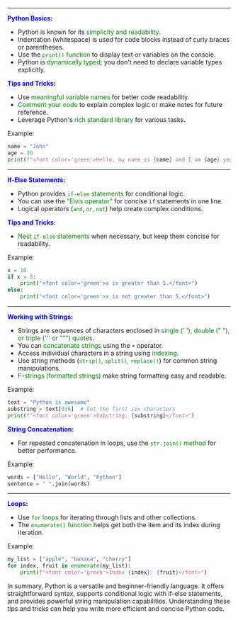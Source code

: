 

---

<font color='blue'><b>Python Basics:</b></font>

- Python is known for its <font color='green'>simplicity and readability</font>.
- Indentation (whitespace) is used for code blocks instead of curly braces or parentheses.
- Use the <font color='green'>`print()` function</font> to display text or variables on the console.
- Python is <font color='green'>dynamically typed</font>; you don't need to declare variable types explicitly.

<font color='blue'><b>Tips and Tricks:</b></font>

- Use <font color='green'>meaningful variable names</font> for better code readability.
- <font color='green'>Comment your code</font> to explain complex logic or make notes for future reference.
- Leverage Python's <font color='green'>rich standard library</font> for various tasks.

Example:
```python
name = "John"
age = 30
print(f"<font color='green'>Hello, my name is {name} and I am {age} years old.</font>")
```

---

<font color='blue'><b>If-Else Statements:</b></font>

- Python provides <font color='green'>`if-else` statements</font> for conditional logic.
- You can use the <font color='green'>"Elvis operator"</font> for concise `if` statements in one line.
- Logical operators (<font color='green'>`and`, `or`, `not`</font>) help create complex conditions.

<font color='blue'><b>Tips and Tricks:</b></font>

- <font color='green'>Nest `if-else` statements</font> when necessary, but keep them concise for readability.

Example:
```python
x = 10
if x > 5:
    print("<font color='green'>x is greater than 5.</font>")
else:
    print("<font color='green'>x is not greater than 5.</font>")
```

---

<font color='blue'><b>Working with Strings:</b></font>

- Strings are sequences of characters enclosed in <font color='green'>single (' '), double (" "), or triple (''' or """) quotes</font>.
- You can <font color='green'>concatenate strings</font> using the `+` operator.
- Access individual characters in a string using <font color='green'>indexing</font>.
- Use string methods (<font color='green'>`strip()`, `split()`, `replace()`</font>) for common string manipulations.
- <font color='green'>F-strings (formatted strings)</font> make string formatting easy and readable.

Example:
```python
text = "Python is awesome"
substring = text[0:6]  # Get the first six characters
print(f"<font color='green'>Substring: {substring}</font>")
```

<font color='blue'><b>String Concatenation:</b></font>

- For repeated concatenation in loops, use the <font color='green'>`str.join()` method</font> for better performance.

Example:
```python
words = ["Hello", "World", "Python"]
sentence = " ".join(words)
```

---

<font color='blue'><b>Loops:</b></font>

- Use <font color='green'>`for` loops</font> for iterating through lists and other collections.
- The <font color='green'>`enumerate()` function</font> helps get both the item and its index during iteration.

Example:
```python
my_list = ["apple", "banana", "cherry"]
for index, fruit in enumerate(my_list):
    print(f"<font color='green'>Index {index}: {fruit}</font>")
```

In summary, Python is a versatile and beginner-friendly language. It offers straightforward syntax, supports conditional logic with if-else statements, and provides powerful string manipulation capabilities. Understanding these tips and tricks can help you write more efficient and concise Python code.